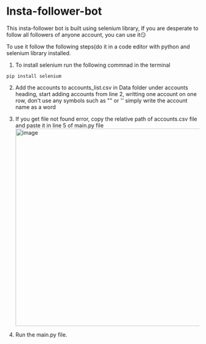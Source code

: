 # Insta-follower-bot

This insta-follower bot is built using selenium library, If you are desperate to follow all followers of anyone account, you can use it😏

To use it follow the following steps(do it in a code editor with python and selenium library installed.

1. To install selenium run the following commnad in the terminal
```
pip install selenium
```
2. Add the accounts to accounts_list.csv in Data folder under accounts heading, start adding accounts from line 2, writting one account on one row, don't use any symbols such as  "" or '' simply write the account name as a word
   
3. If you get file not found error, copy the relative path of accounts.csv file and paste it in line 5 of main.py file
   <img width="516" alt="image" src="https://github.com/scienmanas/Insta-follower-bot/assets/99756067/6d71ebd0-160a-4a6f-a5cb-a843cefb4dc8">
4. Run the main.py file.
